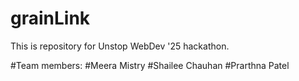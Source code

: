 # grainLink
This is repository for Unstop WebDev '25 hackathon.

#Team members:
#Meera Mistry
#Shailee Chauhan
#Prarthna Patel
